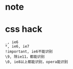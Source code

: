 # note

css hack
===

    _, ie6
    *, ie6, ie7
    !important, ie6不能识别
    \9, 除ie11，都能识别
    \0, ie8以上都能识别，opera能识别
